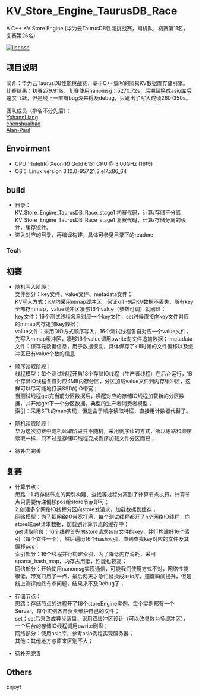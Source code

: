 # KV_Store_Engine_TaurusDB_Race

A C++ KV Store Engine (华为云TaurusDB性能挑战赛，司机队，初赛第11名，复赛第26名)

[![license](https://img.shields.io/github/license/mashape/apistatus.svg)](https://opensource.org/licenses/MIT)

## 项目说明
简介：华为云TaurusDB性能挑战赛，基于C++编写的简易KV数据库存储引擎。  
比赛结果：初赛279.911s，复赛使用nanomsg：5270.72s，后期替换成asio库后速度飞跃，但是线上一直有bug没来得及debug，只跑出了写入成绩260-350s。  

团队成员（排名不分先后）：  
[YohannLiang](https://github.com/YohannLiang2016)  
[chenshuaihao](https://github.com/chenshuaihao)  
[Alan-Paul](https://github.com/Alan-Paul)  

## Envoirment
* CPU：Intel(R) Xeon(R) Gold 6151 CPU @ 3.00GHz  (16核)
* OS： Linux version 3.10.0-957.21.3.el7.x86_64

## build
* 目录：  
KV_Store_Engine_TaurusDB_Race_stage1 初赛代码，计算/存储不分离  
KV_Store_Engine_TaurusDB_Race_stage1 复赛代码，计算/存储分离的设计，缓存设计。
* 进入对应的目录，再编译构建，具体可参见目录下的readme

### Tech

## 初赛
* 随机写入阶段：  
文件划分：key文件、value文件、metadata文件；  
KV写入方式：KV均采用mmap缓冲区，保证kill -9后KV数据不丢失，所有key全部存mmap，value缓冲区凑够16个value（参数可调）就刷盘；  
key文件：16个测试线程各自对应一个key文件，set时候直接向key文件对应的mmap内存追加key数据；  
value文件：采用DIO方式顺序写入，16个测试线程各自对应一个value文件，先写入mmap缓冲区，凑够16个value调用pwrite向文件追加数据； 
metadata文件：保存元数据信息，用于数据恢复，具体保存了kill时候的文件偏移以及缓冲区已有value个数的信息

* 顺序读取阶段：  
线程模型：每个测试线程开启18个存储IO线程（生产者线程）在后台运行，18个存储IO线程各自对应4MB内存分区，分区加载value文件到内存缓冲区，这样可以尽可能地打满SSD的IO带宽；  
当测试线程get完当前分区数据后，唤醒对应的存储IO线程加载新的分区数据，并开始get下一个分区数据，典型的生产者消费者模型；  
索引：采用STL的map实现，但是由于顺序读取特征，直接用计数器代替了。  

* 随机读取阶段：  
华为这次初赛中随机读取阶段并不随机，采用倒序读的方式，所以思路和顺序读取一样，只不过是存储IO线程变成倒序加载文件分区而已；  

* 待补充完善

## 复赛
* 计算节点：  
思路：1.将存储节点的索引构建、查找等过程分离到了计算节点执行，计算节点只需要传递偏移pos给store节点即可；  
      2.创建多个网络IO线程分区向store发请求，加载数据到缓存；  
网络模型：为了把网络IO带宽打满，每个测试线程都开了n个网络IO线程，向store端get请求数据，加载到计算节点的缓存中；  
get读取阶段：16个线程首先向store请求各自文件的key，并行构建好16个索引（每个文件一个），然后遍历16个hash索引，直到查找key对应的文件及其偏移pos；  
索引部分：16个线程并行构建索引，为了降低内存消耗，采用sparse_hash_map，内存占用低，性能也较高；  
网络部分：开始使用nanomsg实现通信，可能我们使用方式不对，网络性能很低，带宽只用了一点，最后两天才急忙替换成asio库，速度瞬间提升，但是线上测评始终有点问题，结果来不及Debug了；  

* 存储节点：  
思路：存储节点的进程开了16个storeEngine实例，每个实例都有一个Server，每个实例各自负责维护自己的文件；  
set：set后来改成异步落盘，采用双缓冲区设计（可以改参数为多缓冲区），一个后台的存储IO线程调用pwrite刷盘；  
网络部分：使用asio库，参考asio例程实现服务器；  
其他：其他地方与原来区别不大；  

* 待补充完善

## Others

Enjoy!


